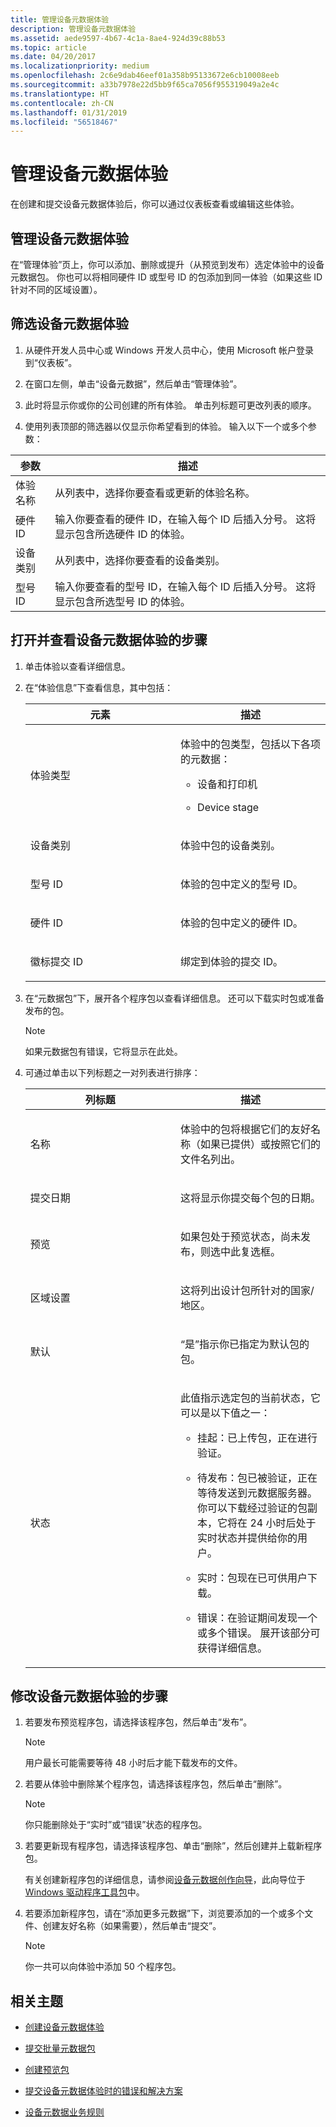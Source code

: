 ```yaml
---
title: 管理设备元数据体验
description: 管理设备元数据体验
ms.assetid: aede9597-4b67-4c1a-8ae4-924d39c88b53
ms.topic: article
ms.date: 04/20/2017
ms.localizationpriority: medium
ms.openlocfilehash: 2c6e9dab46eef01a358b95133672e6cb10008eeb
ms.sourcegitcommit: a33b7978e22d5bb9f65ca7056f955319049a2e4c
ms.translationtype: HT
ms.contentlocale: zh-CN
ms.lasthandoff: 01/31/2019
ms.locfileid: "56518467"
---
```

# <a name="manage-device-metadata-experiences"></a>管理设备元数据体验

在创建和提交设备元数据体验后，你可以通过仪表板查看或编辑这些体验。

## <a name="managing-your-device-metadata-experiences"></a>管理设备元数据体验

在“管理体验”页上，你可以添加、删除或提升（从预览到发布）选定体验中的设备元数据包。 你也可以将相同硬件 ID 或型号 ID 的包添加到同一体验（如果这些 ID 针对不同的区域设置）。

## <a name="to-filter-your-device-metadata-experiences"></a>筛选设备元数据体验

1. 从硬件开发人员中心或 Windows 开发人员中心，使用 Microsoft 帐户登录到“仪表板”。

2. 在窗口左侧，单击“设备元数据”，然后单击“管理体验”。

3. 此时将显示你或你的公司创建的所有体验。 单击列标题可更改列表的顺序。

4. 使用列表顶部的筛选器以仅显示你希望看到的体验。 输入以下一个或多个参数：

|参数|描述|
|---|---|
|体验名称|从列表中，选择你要查看或更新的体验名称。|
|硬件 ID|输入你要查看的硬件 ID，在输入每个 ID 后插入分号。 这将显示包含所选硬件 ID 的体验。
|设备类别|从列表中，选择你要查看的设备类别。|
|型号 ID|输入你要查看的型号 ID，在输入每个 ID 后插入分号。 这将显示包含所选型号 ID 的体验。|

## <a name="to-open-and-view-your-device-metadata-experience"></a>打开并查看设备元数据体验的步骤

1. 单击体验以查看详细信息。

2. 在“体验信息”下查看信息，其中包括：

    <table>
    <colgroup>
    <col width="50%" />
    <col width="50%" />
    </colgroup>
    <thead>
    <tr class="header">
    <th>元素</th>
    <th>描述</th>
    </tr>
    </thead>
    <tbody>
    <tr class="odd">
    <td><p>体验类型</p></td>
    <td><p>体验中的包类型，包括以下各项的元数据：</p>
    <ul>
    <li><p>设备和打印机</p></li>
    <li><p>Device stage</p></li>
    </ul></td>
    </tr>
    <tr class="even">
    <td><p>设备类别</p></td>
    <td><p>体验中包的设备类别。</p></td>
    </tr>
    <tr class="odd">
    <td><p>型号 ID</p></td>
    <td><p>体验的包中定义的型号 ID。</p></td>
    </tr>
    <tr class="even">
    <td><p>硬件 ID</p></td>
    <td><p>体验的包中定义的硬件 ID。</p></td>
    </tr>
    <tr class="odd">
    <td><p>徽标提交 ID</p></td>
    <td><p>绑定到体验的提交 ID。</p></td>
    </tr>
    </tbody>
    </table>

3. 在“元数据包”下，展开各个程序包以查看详细信息。 还可以下载实时包或准备发布的包。

    >[!NOTE]
    >如果元数据包有错误，它将显示在此处。

4. 可通过单击以下列标题之一对列表进行排序：

    <table>
    <colgroup>
    <col width="50%" />
    <col width="50%" />
    </colgroup>
    <thead>
    <tr class="header">
    <th>列标题</th>
    <th>描述</th>
    </tr>
    </thead>
    <tbody>
    <tr class="odd">
    <td><p>名称</p></td>
    <td><p>体验中的包将根据它们的友好名称（如果已提供）或按照它们的文件名列出。</p></td>
    </tr>
    <tr class="even">
    <td><p>提交日期</p></td>
    <td><p>这将显示你提交每个包的日期。</p></td>
    </tr>
    <tr class="odd">
    <td><p>预览</p></td>
    <td><p>如果包处于预览状态，尚未发布，则选中此复选框。</p></td>
    </tr>
    <tr class="even">
    <td><p>区域设置</p></td>
    <td><p>这将列出设计包所针对的国家/地区。</p></td>
    </tr>
    <tr class="odd">
    <td><p>默认</p></td>
    <td><p>“是”指示你已指定为默认包的包。</p></td>
    </tr>
    <tr class="even">
    <td><p>状态</p></td>
    <td><p>此值指示选定包的当前状态，它可以是以下值之一：</p>
    <ul>
    <li><p>挂起：已上传包，正在进行验证。</p></li>
    <li><p>待发布：包已被验证，正在等待发送到元数据服务器。 你可以下载经过验证的包副本，它将在 24 小时后处于实时状态并提供给你的用户。</p></li>
    <li><p>实时：包现在已可供用户下载。</p></li>
    <li><p>错误：在验证期间发现一个或多个错误。 展开该部分可获得详细信息。</p></li>
    </ul></td>
    </tr>
    </tbody>
    </table>

## <a name="to-modify-your-device-metadata-experience"></a>修改设备元数据体验的步骤

1. 若要发布预览程序包，请选择该程序包，然后单击“发布”。

    >[!NOTE]
    >用户最长可能需要等待 48 小时后才能下载发布的文件。

2. 若要从体验中删除某个程序包，请选择该程序包，然后单击“删除”。

   >[!NOTE]
   >你只能删除处于“实时”或“错误”状态的程序包。

3. 若要更新现有程序包，请选择该程序包、单击“删除”，然后创建并上载新程序包。

    有关创建新程序包的详细信息，请参阅[设备元数据创作向导](https://docs.microsoft.com/windows-hardware/drivers/devtest/device-metadata-authoring-wizard-portal)，此向导位于 [Windows 驱动程序工具包](https://docs.microsoft.com/windows-hardware/drivers/download-the-wdk)中。

4. 若要添加新程序包，请在“添加更多元数据”下，浏览要添加的一个或多个文件、创建友好名称（如果需要），然后单击“提交”。

    >[!NOTE]
    >你一共可以向体验中添加 50 个程序包。

## <a name="related-topics"></a>相关主题

- [创建设备元数据体验](create-a-device-metadata-experience.md)

- [提交批量元数据包](submit-a-bulk-metadata-package.md)

- [创建预览包](creating-a-preview-package.md)

- [提交设备元数据体验时的错误和解决方案](errors-and-solutions-when-submitting-device-metadata-experiences.md)

- [设备元数据业务规则](device-metadata-business-rules.md)
